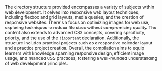 The directory structure provided encompasses a variety of subjects within web development. It delves into responsive web layout techniques, including flexbox and grid layouts, media queries, and the creation of responsive websites. There's a focus on optimizing images for web use, exploring techniques to reduce file sizes without compromising quality. The content also extends to advanced CSS concepts, covering specificity, priority, and the use of the `!important` declaration. Additionally, the structure includes practical projects such as a responsive calendar layout and a practice project creation. Overall, the compilation aims to equip learners with knowledge spanning responsive design, efficient image usage, and nuanced CSS practices, fostering a well-rounded understanding of web development principles.

